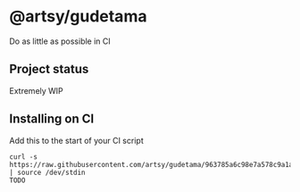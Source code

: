 # @artsy/gudetama

Do as little as possible in CI

## Project status

Extremely WIP

## Installing on CI

Add this to the start of your CI script

<!-- the_installation_command_is_on_the_next_line -->
    curl -s https://raw.githubusercontent.com/artsy/gudetama/963785a6c98e7a578c9a1af60ed8f9b95ade16c1/install.sh | source /dev/stdin
    TODO
